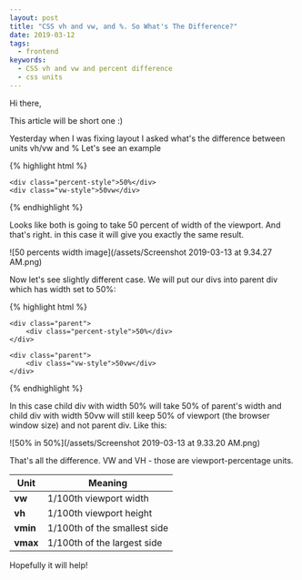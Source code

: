 ```yaml
---
layout: post
title: "CSS vh and vw, and %. So What's The Difference?"
date: 2019-03-12
tags:
  - frontend
keywords:
  - CSS vh and vw and percent difference
  - css units
---
```


Hi there,

This article will be short one :)

Yesterday when I was fixing layout I asked what's the difference between units vh/vw and %
Let's see an example

<!--more-->

{% highlight html %}
<style>
.vw-style {
width: 50vw;
background-color: green;
}

      .percent-style {
        width: 50%;
        background-color: red;
      }

    </style>


    <div class="percent-style">50%</div>
    <div class="vw-style">50vw</div>

{% endhighlight %}

Looks like both is going to take 50 percent of width of the viewport. And that's right. in this case it will give you exactly the same result.

![50 percents width image](/assets/Screenshot 2019-03-13 at 9.34.27 AM.png)

Now let's see slightly different case. We will put our divs into parent div which has width set to 50%:

{% highlight html %}
<style>
.vw-style {
width: 50vw;
background-color: green;
}

      .percent-style {
        width: 50%;
        background-color: red;
      }

      .parent {
        padding: 10px;
        width: 50%;
        background-color: yellow;
      }
    </style>

    <div class="parent">
        <div class="percent-style">50%</div>
    </div>

    <div class="parent">
        <div class="vw-style">50vw</div>
    </div>

{% endhighlight %}

In this case child div with width 50% will take 50% of parent's width and child div with width 50vw will still keep 50% of viewport (the browser window size) and not parent div.
Like this:

![50% in 50%](/assets/Screenshot 2019-03-13 at 9.33.20 AM.png)

That's all the difference. VW and VH - those are viewport-percentage units.

| Unit     | Meaning                      |
| -------- | ---------------------------- |
| **vw**   | 1/100th viewport width       |
| **vh**   | 1/100th viewport height      |
| **vmin** | 1/100th of the smallest side |
| **vmax** | 1/100th of the largest side  |

Hopefully it will help!
